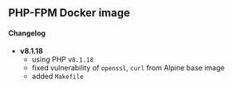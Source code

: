 ## PHP-FPM Docker image

#### Changelog
- **v8.1.18**
    - using PHP v`8.1.18`
    - fixed vulnerability of `openssl`, `curl` from Alpine base image
    - added `Makefile`
